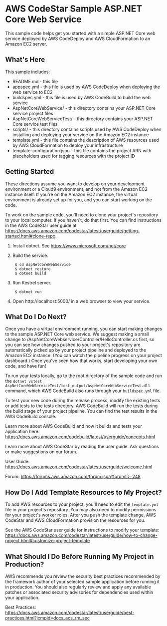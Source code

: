 AWS CodeStar Sample ASP.NET Core Web Service
==================================================

This sample code helps get you started with a simple ASP.NET Core web service
deployed by AWS CodeDeploy and AWS CloudFormation to an Amazon EC2 server.

What's Here
-----------

This sample includes:

* README.md - this file
* appspec.yml - this file is used by AWS CodeDeploy when deploying the web
  service to EC2
* buildspec.yml - this file is used by AWS CodeBuild to build the web
  service
* AspNetCoreWebService/ - this directory contains your ASP.NET Core service project files
* AspNetCoreWebServiceTest/ - this directory contains your ASP.NET Core service test files
* scripts/ - this directory contains scripts used by AWS CodeDeploy when
  installing and deploying your service on the Amazon EC2 instance
* template.yml - this file contains the description of AWS resources used by AWS
  CloudFormation to deploy your infrastructure
* template-configuration.json - this file contains the project ARN with placeholders used for tagging resources with the project ID

Getting Started
---------------

These directions assume you want to develop on  your development environment or a Cloud9 environment, and not
from the Amazon EC2 instance itself. If you're on the Amazon EC2 instance, the
virtual environment is already set up for you, and you can start working on the
code.

To work on the sample code, you'll need to clone your project's repository to your
local computer. If you haven't, do that first. You can find instructions in the AWS CodeStar user guide at https://docs.aws.amazon.com/codestar/latest/userguide/getting-started.html#clone-repo.

1. Install dotnet.  See https://www.microsoft.com/net/core

2. Build the service.

        $ cd AspNetCoreWebService
        $ dotnet restore
        $ dotnet build

3. Run Kestrel server.

        $ dotnet run

4. Open http://localhost:5000/ in a web browser to view your service.


What Do I Do Next?
------------------

Once you have a virtual environment running, you can start making changes to
the sample ASP.NET Core web service. We suggest making a small change to
/AspNetCoreWebservice/Controller/HelloController.cs first, so you can see how
changes pushed to your project's repository are automatically picked up by your
project pipeline and deployed to the Amazon EC2 instance. (You can watch the
pipeline progress on your project dashboard.) Once you've seen how that works,
start developing your own code, and have fun!

To run your tests locally, go to the root directory of the sample code and run the
`dotnet vstest AspNetCoreWebServiceTest/test_output/AspNetCoreWebServiceTest.dll` command,
which AWS CodeBuild also runs through your `buildspec.yml` file.

To test your new code during the release process, modify the existing tests or add tests
to the tests directory. AWS CodeBuild will run the tests during the build stage of your
project pipeline. You can find the test results in the AWS CodeBuild console.

Learn more about AWS CodeBuild and how it builds and tests your application here:
https://docs.aws.amazon.com/codebuild/latest/userguide/concepts.html

Learn more about AWS CodeStar by reading the user guide. Ask questions or make
suggestions on our forum.

User Guide: https://docs.aws.amazon.com/codestar/latest/userguide/welcome.html

Forum: https://forums.aws.amazon.com/forum.jspa?forumID=248

How Do I Add Template Resources to My Project?
------------------

To add AWS resources to your project, you'll need to edit the `template.yml`
file in your project's repository. You may also need to modify permissions for
your project's worker roles. After you push the template change, AWS CodeStar
and AWS CloudFormation provision the resources for you.

See the AWS CodeStar user guide for instructions to modify your template:
https://docs.aws.amazon.com/codestar/latest/userguide/how-to-change-project.html#customize-project-template

What Should I Do Before Running My Project in Production?
------------------

AWS recommends you review the security best practices recommended by the framework
author of your selected sample application before running it in production. You
should also regularly review and apply any available patches or associated security
advisories for dependencies used within your application.

Best Practices: https://docs.aws.amazon.com/codestar/latest/userguide/best-practices.html?icmpid=docs_acs_rm_sec
